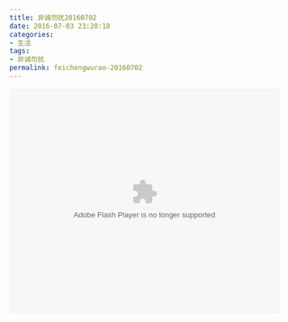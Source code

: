 ```yaml
---
title: 非诚勿扰20160702
date: 2016-07-03 23:20:18
categories:
- 生活
tags:
- 非诚勿扰
permalink: feichengwurao-20160702
---
```

<embed src="http://player.youku.com/player.php/sid/XMTYyOTM1NzY3Ng==/v.swf" allowFullScreen="true" quality="high" width="480" height="400" align="middle" allowScriptAccess="always" type="application/x-shockwave-flash"></embed>